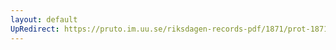 ```yaml
---
layout: default
UpRedirect: https://pruto.im.uu.se/riksdagen-records-pdf/1871/prot-1871--ak--415/prot-1871--ak--415_058.pdf
---
```

